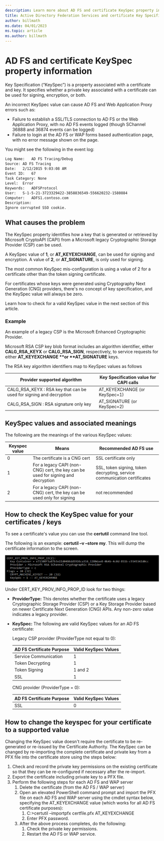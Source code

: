 ```yaml
---
description: Learn more about AD FS and certificate KeySpec property information
title: Active Directory Federation Services and certificate Key Specification property Information
author: billmath
ms.date: 04/01/2023
ms.topic: article
ms.author: billmath
---
```


# AD FS and certificate KeySpec property information

Key Specification (“KeySpec”) is a property associated with a certificate and key. It specifies whether a private key associated with a certificate can be used for signing, encryption, or both.

An incorrect KeySpec value can cause AD FS and Web Application Proxy errors such as:

- Failure to establish a SSL/TLS connection to AD FS or the Web Application Proxy, with no AD FS events logged (though SChannel 36888 and 36874 events can be logged)
- Failure to login at the AD FS or WAP forms based authentication page, with no error message shown on the page.

You might see the following in the event log:

```
Log Name:   AD FS Tracing/Debug
Source: AD FS Tracing
Date:   2/12/2015 9:03:08 AM
Event ID:   67
Task Category: None
Level:  Error
Keywords:   ADFSProtocol
User:   S-1-5-21-3723329422-3858836549-556620232-1580884
Computer:   ADFS1.contoso.com
Description:
Ignore corrupted SSO cookie.
```

## What causes the problem

The KeySpec property identifies how a key that is generated or retrieved by Microsoft CryptoAPI (CAPI) from a Microsoft legacy Cryptographic Storage Provider (CSP) can be used.

A KeySpec value of **1**, or **AT_KEYEXCHANGE**, can be used for signing and encryption. A value of **2**, or **AT_SIGNATURE**, is only used for signing.

The most common KeySpec mis-configuration is using a value of 2 for a certificate other than the token signing certificate.

For certificates whose keys were generated using Cryptography Next Generation (CNG) providers, there's no concept of key specification, and the KeySpec value will always be zero.

Learn how to check for a valid KeySpec value in the next section of this article.

### Example

An example of a legacy CSP is the Microsoft Enhanced Cryptographic Provider.

Microsoft RSA CSP key blob format includes an algorithm identifier, either **CALG_RSA_KEYX** or **CALG_RSA_SIGN**, respectively, to service requests for either <strong>AT_KEYEXCHANGE **or **AT_SIGNATURE</strong> keys.

The RSA key algorithm identifiers map to KeySpec values as follows

| Provider supported algorithm| Key Specification value for CAPI calls |
| --- | --- |
|CALG_RSA_KEYX : RSA key that can be used for signing and decryption| AT_KEYEXCHANGE (or KeySpec=1)|
CALG_RSA_SIGN : RSA signature only key |AT_SIGNATURE (or KeySpec=2)|

## KeySpec values and associated meanings

The following are the meanings of the various KeySpec values:

|Keyspec value|Means|Recommended AD FS use|
| --- | --- | --- |
|0|The certificate is a CNG cert|SSL certificate only|
|1|For a legacy CAPI (non-CNG) cert, the key can be used for signing and decryption|    SSL, token signing, token decrypting, service communication certificates|
|2|For a legacy CAPI (non-CNG) cert, the key can be used only for signing|not recommended|

## How to check the KeySpec value for your certificates / keys

To see a certificate's value you can use the **certutil** command line tool.

The following is an example: **certutil –v –store my**.  This will dump the certificate information to the screen.

![Keyspec cert](media/AD-FS-and-KeySpec-Property/keyspec1.png)

Under CERT_KEY_PROV_INFO_PROP_ID look for two things:

- **ProviderType:** This denotes whether the certificate uses a legacy Cryptographic Storage Provider (CSP) or a Key Storage Provider based on newer Certificate Next Generation (CNG) APIs. Any non-zero value indicates a legacy provider.
- **KeySpec:** The following are valid KeySpec values for an AD FS certificate:

   Legacy CSP provider (ProviderType not equal to 0):

   |AD FS Certificate Purpose|Valid KeySpec Values|
   | --- | --- |
   |Service Communication|1|
   |Token Decrypting|1|
   |Token Signing|1 and 2|
   |SSL|1|

   CNG provider (ProviderType = 0):

   |AD FS Certificate Purpose|Valid KeySpec Values|
   | --- | --- |
   |SSL|0|

## How to change the keyspec for your certificate to a supported value

Changing the KeySpec value doesn't require the certificate to be re-generated or re-issued by the Certificate Authority. The KeySpec can be changed by re-importing the complete certificate and private key from a PFX file into the certificate store using the steps below:

1. Check and record the private key permissions on the existing certificate so that they can be re-configured if necessary after the re-import.
1. Export the certificate including private key to a PFX file.
1. Perform the following steps for each AD FS and WAP server
    1. Delete the certificate (from the AD FS / WAP server)
    1. Open an elevated PowerShell command prompt and import the PFX file on each AD FS and WAP server using the cmdlet syntax below, specifying the AT_KEYEXCHANGE value (which works for all AD FS certificate purposes):
        1. C:\>certutil –importpfx certfile.pfx AT_KEYEXCHANGE
        1. Enter PFX password.
    1. After the above process completes, do the following:
        1. Check the private key permissions.
        1. Restart the AD FS or WAP service.